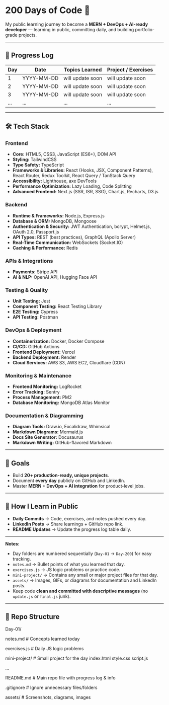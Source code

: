 # 200 Days of Code 🚀
My public learning journey to become a **MERN + DevOps + AI-ready developer** — learning in public, committing daily, and building portfolio-grade projects.

---

## 📅 Progress Log
| Day | Date       | Topics Learned                 | Project / Exercises     |
|-----|------------|--------------------------------|-------------------------|
| 1   | YYYY-MM-DD | will update soon               |  will update soon       |
| 2   | YYYY-MM-DD |  will update soon              |  will update soon       |
| 3   | YYYY-MM-DD |  will update soon              | will update soon        |
| ... | ...        | ...                            | ...                     |

---

## 🛠 Tech Stack

### **Frontend**
- **Core:** HTML5, CSS3, JavaScript (ES6+), DOM API
- **Styling:** TailwindCSS
- **Type Safety:** TypeScript
- **Frameworks & Libraries:** React (Hooks, JSX, Component Patterns), React Router, Redux Toolkit, React Query / TanStack Query
- **Accessibility:** Lighthouse, axe DevTools
- **Performance Optimization:** Lazy Loading, Code Splitting
- **Advanced Frontend:** Next.js (SSR, ISR, SSG), Chart.js, Recharts, D3.js

### **Backend**
- **Runtime & Frameworks:** Node.js, Express.js
- **Database & ORM:** MongoDB, Mongoose
- **Authentication & Security:** JWT Authentication, bcrypt, Helmet.js, OAuth 2.0, Passport.js
- **API Types:** REST (best practices), GraphQL (Apollo Server)
- **Real-Time Communication:** WebSockets (Socket.IO)
- **Caching & Performance:** Redis

### **APIs & Integrations**
- **Payments:** Stripe API
- **AI & NLP:** OpenAI API, Hugging Face API

### **Testing & Quality**
- **Unit Testing:** Jest
- **Component Testing:** React Testing Library
- **E2E Testing:** Cypress
- **API Testing:** Postman

### **DevOps & Deployment**
- **Containerization:** Docker, Docker Compose
- **CI/CD:** GitHub Actions
- **Frontend Deployment:** Vercel
- **Backend Deployment:** Render
- **Cloud Services:** AWS S3, AWS EC2, Cloudflare (CDN)

### **Monitoring & Maintenance**
- **Frontend Monitoring:** LogRocket
- **Error Tracking:** Sentry
- **Process Management:** PM2
- **Database Monitoring:** MongoDB Atlas Monitor

### **Documentation & Diagramming**
- **Diagram Tools:** Draw.io, Excalidraw, Whimsical
- **Markdown Diagrams:** Mermaid.js
- **Docs Site Generator:** Docusaurus
- **Markdown Writing:** GitHub-flavored Markdown

---

## 🎯 Goals
- Build **20+ production-ready, unique projects**.
- Document **every day** publicly on GitHub and LinkedIn.
- Master **MERN + DevOps + AI integration** for product-level jobs.

---

## 📌 How I Learn in Public
- **Daily Commits** → Code, exercises, and notes pushed every day.
- **LinkedIn Posts** → Share learnings + GitHub repo link.
- **README Updates** → Update the progress log table daily.

---

**Notes:**
- Day folders are numbered sequentially (`Day-01` → `Day-200`) for easy tracking.
- `notes.md` → Bullet points of what you learned that day.
- `exercises.js` → JS logic problems or practice code.
- `mini-project/` → Contains any small or major project files for that day.
- `assets/` → Images, GIFs, or diagrams for documentation and LinkedIn posts.
- Keep code **clean and committed with descriptive messages** (no `update.js` or `final.js` junk).

---
## 📂 Repo Structure

Day-01/

notes.md # Concepts learned today

exercises.js # Daily JS logic problems

mini-project/ # Small project for the day
index.html
style.css
script.js

...

README.md # Main repo file with progress log & info

.gitignore # Ignore unnecessary files/folders

assets/ # Screenshots, diagrams, images


